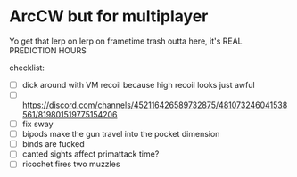 # ArcCW but for multiplayer

Yo get that lerp on lerp on frametime trash outta here, it's REAL PREDICTION HOURS

checklist:
- [ ] dick around with VM recoil because high recoil looks just awful
- [ ] https://discord.com/channels/452116426589732875/481073246041538561/819801519775154206
- [ ] fix sway
- [ ] bipods make the gun travel into the pocket dimension
- [ ] binds are fucked
- [ ] canted sights affect primattack time?
- [ ] ricochet fires two muzzles
